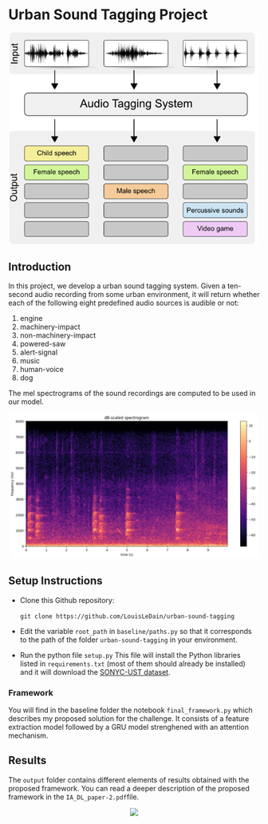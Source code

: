 # Urban Sound Tagging Project

<center>
<img width= 500 src='./audio-tagging.png' />
</center>


## Introduction

In this project, we develop a urban sound tagging system. Given a ten-second audio recording from some urban environment, it will return whether each of the following eight predefined audio sources is audible or not:

1. engine    
2. machinery-impact   
3. non-machinery-impact    
4. powered-saw    
5. alert-signal    
6. music    
7. human-voice    
8. dog

The mel spectrograms of the sound recordings are computed to be used in our model.

<center>
<img width= 500 src='./mel spectrogram.jpeg' />
</center>


## Setup Instructions

- Clone this Github repository:
  
  ```git clone https://github.com/LouisLeDain/urban-sound-tagging```
- Edit the variable ```root_path``` in ```baseline/paths.py``` so that it corresponds to the path of the folder `urban-sound-tagging` in your environment.
- Run the python file `setup.py` This file will install the Python libraries listed in `requirements.txt` (most of them should already be installed) and it will download the [SONYC-UST dataset](https://zenodo.org/record/2590742#.XIkTPBNKjuM).

### Framework

You will find in the baseline folder the notebook ```final_framework.py``` which describes my proposed solution for the challenge. It consists of a feature extraction model followed by a GRU model strenghened with an attention mechanism.

## Results

The ```output``` folder contains different elements of results obtained with the proposed framework.
You can read a deeper description of the proposed framework in the ```IA_DL_paper-2.pdf```file.
<center>
<img width= 500 src='./final results.png' />
</center>
